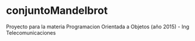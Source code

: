 # conjuntoMandelbrot
Proyecto para la materia  Programacion Orientada a Objetos (año 2015) - Ing Telecomunicaciones
